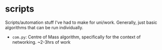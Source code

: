 # scripts
Scripts/automation stuff I've had to make for uni/work.
Generally, just basic algorithms that can be run individually.

- `com.py`: Centre of Mass algorithm, specifically for the context of networking. ~2-3hrs of work
